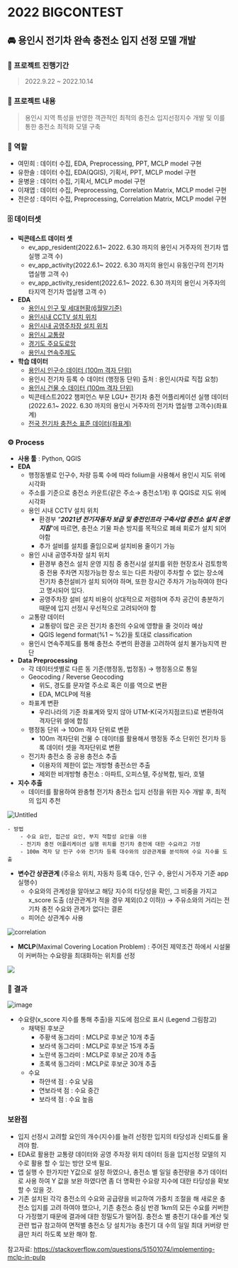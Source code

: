 # 2022 BIGCONTEST


## 🚘 용인시 전기차  완속 충전소 입지 선정 모델 개발


### 📅 프로젝트 진행기간

> 2022.9.22 ~ 2022.10.14
> 

### 📔 프로젝트 내용

> 용인시 지역 특성을 반영한 객관적인 최적의 충전소 입지선정지수 개발 및 이를 통한 충전소 최적화 모델 구축
> 

### 💪 역할

- 여민희 : 데이터 수집, EDA, Preprocessing, PPT, MCLP model 구현
- 유한솔 : 데이터 수집, EDA(QGIS), 기획서, PPT, MCLP model 구현
- 윤병윤 : 데이터 수집, 기획서, MCLP model 구현
- 이재엽 : 데이터 수집, Preprocessing, Correlation Matrix, MCLP model 구현
- 전은성 : 데이터 수집, Preprocessing, Correlation Matrix, MCLP model 구현

### 🗄️ 데이터셋

- **빅콘테스트 데이터 셋**
    - ev_app_resident(2022.6.1~ 2022. 6.30 까지의 용인시 거주자의 전기차 앱실행 고객 수)
    - ev_app_activity(2022.6.1~ 2022. 6.30 까지의 용인시 유동인구의 전기차 앱실행 고객 수)
    - ev_app_activity_resident(2022.6.1~ 2022. 6.30 까지의 용인시 거주자의 타지역 전기차 앱실행 고객 수)
- **EDA**
    - [용인시 인구 및 세대현황(6월말기준)](https://www.yongin.go.kr/user/bbs/BD_selectBbs.do?q_menu=&q_clCode=1&q_lwprtClCode=&q_searchKeyTy=sj___1002&q_searchVal=&q_category=&q_bbsCode=1030&q_bbscttSn=20220727145136177&q_currPage=1&q_sortName=&q_sortOrder=&)
    - [용인시내 CCTV 설치 위치](https://www.data.go.kr/data/15013115/standard.do)
    - [용인시내 공영주차장 설치 위치](https://www.yongin.go.kr/pdata/web/parkinglot/selectParkingLotList.do)
    - [용인시 교통량](https://viewt.ktdb.go.kr/cong/map/page.do)
    - [경기도 주요도로망](https://viewt.ktdb.go.kr/cong/map/moveNetworkDownload.do)
    - [용인시 연속주제도](https://gis.yongin.go.kr/#/gisdown?mode=userarea)
- **학습 데이터**
    - [용인시 인구수 데이터 (100m 격자 단위)](https://sgis.kostat.go.kr/view/pss/openDataIntrcn)
    - 용인시 전기차 등록 수 데이터 (행정동 단위)
     출처 : 용인시(자료 직접 요청)
    - [용인시 건물 수 데이터 (100m 격자 단위)](https://sgis.kostat.go.kr/view/pss/openDataIntrcn)
    - 빅콘테스트2022 챔피언스 부문 LGU+ 전기차 충전 어플리케이션 실행 데이터
    (2022.6.1~ 2022. 6.30 까지의 용인시 거주자의 전기차 앱실행 고객수)(좌표계)
    - [전국 전기차 충전소 표준 데이터(좌표계)](https://www.data.go.kr/data/15013115/standard.do)

### ⚙️ Process

- **사용 툴** : Python, QGIS
- **EDA**
    - 행정동별로 인구수, 차량 등록 수에 따라 folium을 사용해서 용인시 지도 위에 시각화
    - 주소를 기준으로 충전소 카운트(같은 주소→  충전소1개) 후 QGIS로 지도 위에 시각화
    - 용인 시내 CCTV 설치 위치
        - 환경부 “***2021년 전기자동차 보급 및 충전인프라 구축사업 충전소 설치 운영 지침***”에 따르면,
        충전소 기물 파손 방지를 목적으로 폐쇄 회로가 설치 되어야함
        - 추가 설비를 설치를 줄임으로써 설치비용 줄이기 가능
    - 용인 시내 공영주차장 설치 위치
        - 환경부 충전소 설치 운영 지침 중 충전시설 설치를 위한 현장조사 검토항목 중 전용 주차면 지정가능한 장소 또는 다른 차량이 주차할 수 없는 장소에 전기차 충전설비가 설치 되어야 하며, 또한 장시간 주차가 가능하여야 한다고 명시되어 있다.
        - 공영주차장 설비 설치 비용이 상대적으로 저렴하며 주차 공간이 충분하기 때문에 입지 선정시 우선적으로 고려되어야 함
    - 교통량 데이터
        - 교통량이 많은 곳은 전기차 충전의 수요에 영향을 줄 것이라 예상
        - QGIS legend format(%1 ~ %2)을 토대로 classification
    - 용인시 연속주제도를 통해 충전소 주변의 환경을 고려하여 설치 불가능지역 판단
- **Data Preprocessing**
    - 각 데이터셋별로 다른 동 기준(행정동, 법정동) → 행정동으로 통일
    - Geocoding / Reverse Geocoding
        - 위도, 경도를 문자열 주소로 혹은 이를 역으로 변환
        - EDA, MCLP에 적용
    - 좌표계 변환
        - 우리나라의 기준 좌표계와 맞지 않아 UTM-K(국가지점코드)로 변환하여 격자단위 셀에 합침
    - 행정동 단위 → 100m 격자 단위로 변환
        - 100m 격자단위 건물 수 데이터를 활용해서 행정동 주소 단위인 전기차 등록 데이터 셋을 격자단위로 변환
    - 전기차 충전소 중 공용 충전소 추출
        - 이용자의 제한이 없는 개방형 충전소만 추출
        - 제외한 비개방형 충전소 : 아파트, 오피스텔, 주상복합, 빌라, 호텔
- **지수 추출**
    - 데이터를 활용하여 완충형 전기차 충전소 입지 선정을 위한 지수 개발 후, 최적의 입지 추천
    
![Untitled](https://user-images.githubusercontent.com/104626180/202469374-7d0f7559-5995-4be6-b52f-fbd4534b4cf8.png)      

        
    
    - 방법
        - 수요 요인, 접근성 요인, 부지 적합성 요인을 이용
        - 전기차 충전 어플리케이션 실행 위치를 전기차 충전에 대한 수요라고 가정
        - 100m 격자 당 인구 수와 전기차 등록 대수와의 상관관계를 분석하여 수요 지수를 도출

- **변수간 상관관계** (주유소 위치, 자동차 등록 대수, 인구 수, 용인시 거주자 기준 app 실행수)
    - 수요와의 관계성을 알아보고 해당 지수의 타당성을 확인, 그 비중을 가지고 x_score 도출
    (상관관계가 적을 경우 제외(0.2 이하)) → 주유소와의 거리는 전기차 충전 수요와 관계가 없다는 결론
    - 피어슨 상관계수 사용

![correlation](https://user-images.githubusercontent.com/104626180/202469742-3304561e-c90f-4cb0-b571-b7eea92cf74f.png)

- **MCLP**(Maximal Covering Location Problem)
: 주어진 제약조건 하에서 시설물이 커버하는 수요량을 최대화하는 위치를 선정

<img src= "https://s3.us-west-2.amazonaws.com/secure.notion-static.com/f55a3ba1-b39d-40f3-9ae2-afb1a919083d/Untitled.png?X-Amz-Algorithm=AWS4-HMAC-SHA256&X-Amz-Content-Sha256=UNSIGNED-PAYLOAD&X-Amz-Credential=AKIAT73L2G45EIPT3X45%2F20221024%2Fus-west-2%2Fs3%2Faws4_request&X-Amz-Date=20221024T051637Z&X-Amz-Expires=86400&X-Amz-Signature=6d51e2678a5869810c82fec7c3f9ec2b7e9bf61736caddead2c84c7298944b6b&X-Amz-SignedHeaders=host&response-content-disposition=filename%20%3D%22Untitled.png%22&x-id=GetObject">

### **🏅 결과**

![image](https://user-images.githubusercontent.com/104626180/202468751-e245c42f-4169-4856-b798-e6b1765dab02.png)

- 수요량(x_score 지수를 통해 추출)을 지도에 점으로 표시 (Legend 그림참고)
    - 채택된 후보군
        - 주황색 동그라미 : MCLP로 후보군 10개 추출
        - 보라색 동그라미  : MCLP로 후보군 15개 추출
        - 노란색 동그라미 : MCLP로 후보군 20개 추출
        - 초록색 동그라미 : MCLP로 후보군 30개 추출
    - 수요
        - 하얀색 점 : 수요 낮음
        - 연보라색 점 : 수요 중간
        - 보라색 점 : 수요 높음

### 보완점

- 입지 선정시 고려할 요인의 개수(지수)를 늘려 선정한 입지의 타당성과 신뢰도를 올려야 함.
- EDA로 활용한 교통량 데이터와 공영 주차장 위치 데이터 등을 입지선정 모델의 지수로 활용 할 수 있는 방안 모색 필요.
- 앱 실행 수 한가지만 Y값으로 설정 하였으나, 충전소 별 일일 충전량을 추가 데이터로 사용 하여 Y 값을 보완 하였다면 좀 더 명확한 수요량 지수에 대한 타당성을 확보 할 수 있을 것.
- 기존 설치된 각각 충전소의 수요와 공급량을 비교하여 가중치 조절을 해 새로운 충전소 입지를 고려 하여야 했으나, 기존 충전소 중심 반경 1km의 모든 수요를 커버한다 가정했기 때문에 결과에 대한 정밀도가 떨어짐. 충전소 별 충전기 대수를 계산 및 관련 법규 참고하여 면적별 충전소 당 설치가능 충전기 대 수의 일일 최대 커버량 만큼만 처리 하도록 보완 해야 함.


참고자료: https://stackoverflow.com/questions/51501074/implementing-mclp-in-pulp
